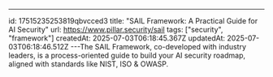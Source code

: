 ---
id: 17515235253819qbvcced3
title: "SAIL Framework: A Practical Guide for AI Security"
url: https://www.pillar.security/sail
tags: ["security", "framework"]
createdAt: 2025-07-03T06:18:45.367Z
updatedAt: 2025-07-03T06:18:46.512Z
---The SAIL Framework, co-developed with industry leaders, is a process-oriented guide to build your AI security roadmap, aligned with standards like NIST, ISO & OWASP.
